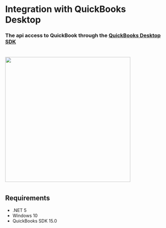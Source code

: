 # Integration with QuickBooks Desktop

### The api access to QuickBook through the [QuickBooks Desktop SDK](https://developer.intuit.com/app/developer/qbdesktop/docs/get-started)

#

<img width="400" src="https://static.developer.intuit.com/images/QBHomepage3.jpg">

#

## Requirements
* .NET 5
* Windows 10
* QuickBooks SDK 15.0
